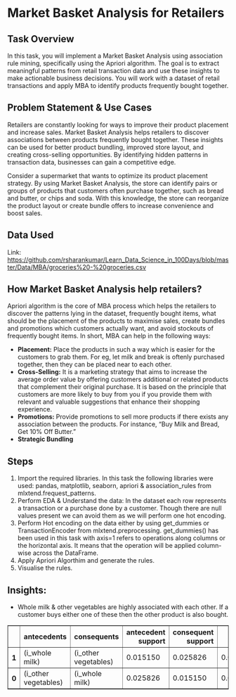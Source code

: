# Market Basket Analysis for Retailers

## Task Overview
In this task, you will implement a Market Basket Analysis using association rule mining, specifically using the Apriori algorithm. The goal is to extract meaningful patterns from retail transaction data and use these insights to make actionable business decisions. You will work with a dataset of retail transactions and apply MBA to identify products frequently bought together.

## Problem Statement & Use Cases
Retailers are constantly looking for ways to improve their product placement and increase sales. Market Basket Analysis helps retailers to discover associations between products frequently bought together. These insights can be used for better product bundling, improved store layout, and creating cross-selling opportunities. By identifying hidden patterns in transaction data, businesses can gain a competitive edge.

Consider a supermarket that wants to optimize its product placement strategy. By using Market Basket Analysis, the store can identify pairs or groups of products that customers often purchase together, such as bread and butter, or chips and soda. With this knowledge, the store can reorganize the product layout or create bundle offers to increase convenience and boost sales.

## Data Used
Link: https://github.com/rsharankumar/Learn_Data_Science_in_100Days/blob/master/Data/MBA/groceries%20-%20groceries.csv

## How Market Basket Analysis help retailers?
Apriori algorithm is the core of MBA process which helps the retailers to discover the patterns lying in the dataset, frequently bought items, what should be the placement of the products to maximise sales, create bundles and promotions which customers actually want, and avoid stockouts of frequently bought items. In short, MBA can help in the following ways:
- **Placement:** Place the products in such a way which is easier for the customers to grab them. For eg, let milk and break is oftenly purchased together, then they can be placed near to each other.
- **Cross-Selling:** It is a marketing strategy that aims to increase the average order value by offering customers additional or related products that complement their original purchase. It is based on the principle that customers are more likely to buy from you if you provide them with relevant and valuable suggestions that enhance their shopping experience.
- **Promotions:** Provide promotions to sell more products if there exists any association between the products. For instance, “Buy Milk and Bread, Get 10% Off Butter.”
- **Strategic Bundling** 

## Steps
1. Import the required libraries. In this task the following libraries were used: pandas, matplotlib, seaborn, apriori & association_rules from mlxtend.frequest_patterns.
2. Perform EDA & Understand the data: In the dataset each row represents a transaction or a purchase done by a customer. Though there are null values present we can avoid them as we will perform one hot encoding.
3. Perform Hot encoding on the data either by using get_dummies or TransactionEncoder from mlxtend.preprocessing. get_dummies() has been used in this task with axis=1 refers to operations along columns or the horizontal axis. It means that the operation will be applied column-wise across the DataFrame. 
4. Apply Apriori Algorthim and generate the rules.
5. Visualise the rules.

## Insights:
- Whole milk & other vegetables are highly associated with each other. If a customer buys either one of these then the other product is also bought.
<div>
<table border="1" class="dataframe">
  <thead>
    <tr style="text-align: right;">
      <th></th>
      <th>antecedents</th>
      <th>consequents</th>
      <th>antecedent support</th>
      <th>consequent support</th>
      <th>support</th>
      <th>confidence</th>
      <th>lift</th>
      <th>representativity</th>
      <th>leverage</th>
      <th>conviction</th>
      <th>zhangs_metric</th>
      <th>jaccard</th>
      <th>certainty</th>
      <th>kulczynski</th>
    </tr>
  </thead>
  <tbody>
    <tr>
      <th>1</th>
      <td>(i_whole milk)</td>
      <td>(i_other vegetables)</td>
      <td>0.015150</td>
      <td>0.025826</td>
      <td>0.017285</td>
      <td>1.140940</td>
      <td>44.17772</td>
      <td>1.0</td>
      <td>0.016894</td>
      <td>inf</td>
      <td>0.992399</td>
      <td>0.729614</td>
      <td>1.144676</td>
      <td>0.905115</td>
    </tr>
    <tr>
      <th>0</th>
      <td>(i_other vegetables)</td>
      <td>(i_whole milk)</td>
      <td>0.025826</td>
      <td>0.015150</td>
      <td>0.017285</td>
      <td>0.669291</td>
      <td>44.17772</td>
      <td>1.0</td>
      <td>0.016894</td>
      <td>2.977999</td>
      <td>1.003275</td>
      <td>0.729614</td>
      <td>0.664204</td>
      <td>0.905115</td>
    </tr>
  </tbody>
</table>
</div>




